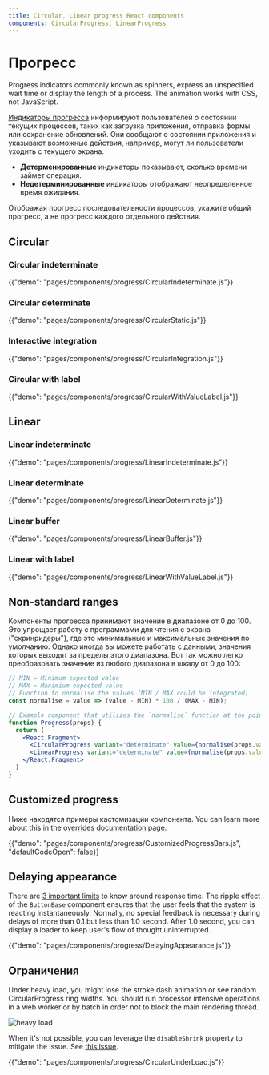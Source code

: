 ```yaml
---
title: Circular, Linear progress React components
components: CircularProgress, LinearProgress
---
```


# Прогресс

<p class="description">Progress indicators commonly known as spinners, express an unspecified wait time or display the length of a process. The animation works with CSS, not JavaScript.</p>

[Индикаторы прогресса](https://material.io/design/components/progress-indicators.html) информируют пользователей о состоянии текущих процессов, таких как загрузка приложения, отправка формы или сохранение обновлений. Они сообщают о состоянии приложения и указывают возможные действия, например, могут ли пользователи уходить с текущего экрана.

- **Детерменированные** индикаторы показывают, сколько времени займет операция.
- **Недетерминированные** индикаторы отображают неопределенное время ожидания.

Отображая прогресс последовательности процессов, укажите общий прогресс, а не прогресс каждого отдельного действия.

## Circular

### Circular indeterminate

{{"demo": "pages/components/progress/CircularIndeterminate.js"}}

### Circular determinate

{{"demo": "pages/components/progress/CircularStatic.js"}}

### Interactive integration

{{"demo": "pages/components/progress/CircularIntegration.js"}}

### Circular with label

{{"demo": "pages/components/progress/CircularWithValueLabel.js"}}

## Linear

### Linear indeterminate

{{"demo": "pages/components/progress/LinearIndeterminate.js"}}

### Linear determinate

{{"demo": "pages/components/progress/LinearDeterminate.js"}}

### Linear buffer

{{"demo": "pages/components/progress/LinearBuffer.js"}}

### Linear with label

{{"demo": "pages/components/progress/LinearWithValueLabel.js"}}

## Non-standard ranges

Компоненты прогресса принимают значение в диапазоне от 0 до 100. Это упрощает работу с программами для чтения с экрана ("скринридеры"), где это минимальные и максимальные значения по умолчанию. Однако иногда вы можете работать с данными, значения которых выходят за пределы этого диапазона. Вот так можно легко преобразовать значение из любого диапазона в шкалу от 0 до 100:

```jsx
// MIN = Minimum expected value
// MAX = Maximium expected value
// Function to normalise the values (MIN / MAX could be integrated)
const normalise = value => (value - MIN) * 100 / (MAX - MIN);

// Example component that utilizes the `normalise` function at the point of render.
function Progress(props) {
  return (
    <React.Fragment>
      <CircularProgress variant="determinate" value={normalise(props.value)} />
      <LinearProgress variant="determinate" value={normalise(props.value)} />
    </React.Fragment>
  )
}
```

## Customized progress

Ниже находятся примеры кастомизации компонента. You can learn more about this in the [overrides documentation page](/customization/components/).

{{"demo": "pages/components/progress/CustomizedProgressBars.js", "defaultCodeOpen": false}}

## Delaying appearance

There are [3 important limits](https://www.nngroup.com/articles/response-times-3-important-limits/) to know around response time. The ripple effect of the `ButtonBase` component ensures that the user feels that the system is reacting instantaneously. Normally, no special feedback is necessary during delays of more than 0.1 but less than 1.0 second. After 1.0 second, you can display a loader to keep user's flow of thought uninterrupted.

{{"demo": "pages/components/progress/DelayingAppearance.js"}}

## Ограничения

Under heavy load, you might lose the stroke dash animation or see random CircularProgress ring widths. You should run processor intensive operations in a web worker or by batch in order not to block the main rendering thread.

![heavy load](/static/images/progress/heavy-load.gif)

When it's not possible, you can leverage the `disableShrink` property to mitigate the issue. See [this issue](https://github.com/quizlet/material-ui/issues/10327).

{{"demo": "pages/components/progress/CircularUnderLoad.js"}}
